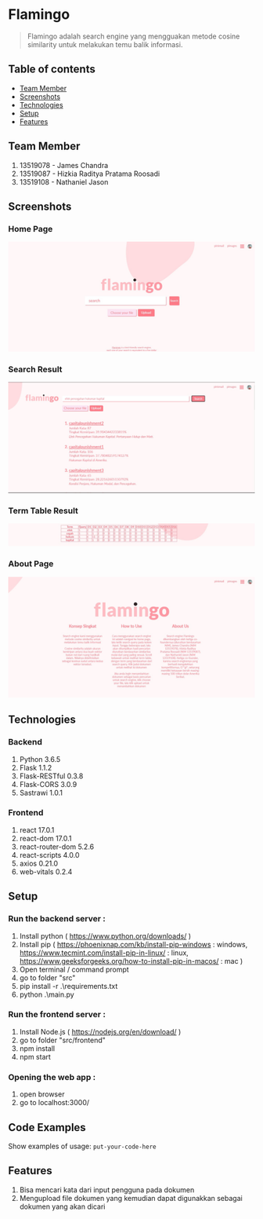 # Flamingo
> Flamingo adalah search engine yang mengguakan metode cosine similarity untuk melakukan temu balik informasi. 

## Table of contents
* [Team Member](#team-member)
* [Screenshots](#screenshots)
* [Technologies](#technologies)
* [Setup](#setup)
* [Features](#features)


## Team Member
1. 13519078 - James Chandra
2. 13519087 - Hizkia Raditya Pratama Roosadi
3. 13519108 - Nathaniel Jason


## Screenshots
### Home Page
![home](./src/img/home.jpg)

### Search Result
![search_result](./src/img/search_result.jpg)

### Term Table Result
![term_table](./src/img/term_table.jpg)

### About Page
![about](./src/img/about.jpg)

## Technologies
### Backend
1. Python 3.6.5
2. Flask 1.1.2
3. Flask-RESTful 0.3.8
4. Flask-CORS 3.0.9
5. Sastrawi 1.0.1

### Frontend
1. react 17.0.1
2. react-dom 17.0.1
3. react-router-dom 5.2.6
4. react-scripts 4.0.0
5. axios 0.21.0
6. web-vitals 0.2.4

## Setup

### Run the backend server :
1. Install python ( https://www.python.org/downloads/ )
2. Install pip ( https://phoenixnap.com/kb/install-pip-windows : windows, https://www.tecmint.com/install-pip-in-linux/ : linux, https://www.geeksforgeeks.org/how-to-install-pip-in-macos/ : mac )
3. Open terminal / command prompt
4. go to folder "src"
5. pip install -r .\requirements.txt
6. python .\main.py

### Run the frontend server :
1. Install Node.js ( https://nodejs.org/en/download/ )
2. go to folder "src/frontend"
3. npm install
4. npm start

### Opening the web app :
1. open browser
2. go to localhost:3000/


## Code Examples
Show examples of usage:
`put-your-code-here`

## Features
1. Bisa mencari kata dari input pengguna pada dokumen
2. Mengupload file dokumen yang kemudian dapat digunakkan sebagai dokumen yang akan dicari








